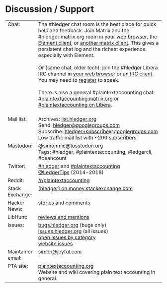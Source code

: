<a name="help"></a><a name="help-feedback"></a>

# Discussion / Support

<div>
<table>
  <tr valign=top>
    <td>Chat:</td>
    <td>
      The #hledger chat room is the best place for quick help and feedback.
      Join Matrix and the #hledger:matrix.org room
      in <a href="http://matrix.hledger.org">your web browser</a>,
      the <a href=https://element.io">Element client</a>,
      or <a href="https://matrix.org/clients">another matrix client</a>.
      This gives a persistent chat log and the richest experience, especially with Element.
      <br>
      <br>
      <!-- (<a href="https://view.matrix.org/room/ !GYlETOAdUBSCcvnEMY:matrix.org">Public chat log</a>) <br> -->
      Or (same chat, older tech):
      join the #hledger Libera IRC channel
      in <a href="http://irc.hledger.org">your web browser</a>
      or <a href="https://libera.chat/guides/clients">an IRC client</a>.
      You may need to <a href="https://libera.chat/guides/registration">register</a> to speak.<br>
      <!-- (Shortcuts: <a href="http://matrix.hledger.org">http://matrix.hledger.org</a>, <a href="http://irc.hledger.org">http://irc.hledger.org</a>.)<br> -->
      <br>
      There is also a general #plaintextaccounting chat:
      <a href="https://matrix.to/#/#plaintextaccounting:matrix.org">#plaintextaccounting:matrix.org</a>
      or <a href="https://web.libera.chat/#plaintextaccounting">#plaintextaccounting on Libera</a>.
      <br>
      <br>
    </td>
  </tr>
  <tr valign=top>
    <td>Mail list:</td>
    <td>
      Archives: <a href="http://list.hledger.org">list.hledger.org</a><br>
      Send: <a href="mailto:hledger@googlegroups.com">hledger@googlegroups.com</a><br>
      Subscribe: <a href="mailto:hledger+subscribe@googlegroups.com">hledger+subscribe@googlegroups.com</a><br>
      Low traffic mail list with ~200 subscribers.
    </td>
  </tr>
  <tr valign=top>
    <td>Mastodon:</td>
    <td>
      <a href="https://fosstodon.org/@simonmic">@simonmic@fosstodon.org</a>
	  <br>
	  Tags: #hledger, #plaintextaccounting, #ledgercli, #beancount
    </td>
  </tr>
  <tr valign=top>
    <td>Twitter:</td>
    <td>
      <a href="https://twitter.com/search?q=%23hledger&amp;src=typed_query&amp;f=live">#hledger</a> and
      <a href="https://twitter.com/search?q=%23plaintextaccounting&amp;src=typed_query&amp;f=live">#plaintextaccounting</a><br>
      <a href="https://twitter.com/LedgerTips">@LedgerTips</a> (2014-2018)
    </td>
  </tr>
  <tr valign=top>
    <td>Reddit:</td>
    <td>
      <a href="https://www.reddit.com/r/plaintextaccounting/">/r/plaintextaccounting</a>
    </td>
  </tr>
  <tr valign=top>
    <td>Stack Exchange:</td>
    <td>
      <a href="https://money.stackexchange.com/questions/tagged/hledger?tab=newest">[hledger] on money.stackexchange.com</a>
    </td>
  </tr>
  <tr valign=top>
    <td>Hacker News:</td>
    <td>
      <a href="https://hn.algolia.com/?query=hledger&amp;sort=byDate&amp;prefix&amp;page=0&amp;dateRange=all&amp;type=story">stories</a> and <a href="https://hn.algolia.com/?query=hledger&amp;sort=byDate&amp;prefix=false&amp;page=0&amp;dateRange=all&amp;type=comment">comments</a>
    </td>
  </tr>
  <tr valign=top>
    <td>LibHunt:</td>
    <td>
      <a href="https://www.libhunt.com/r/hledger#repo-reviews">reviews and mentions</a>
    </td>
  </tr>
  <tr valign=top>
    <td>Issues:</td>
    <td>
      <a href="http://bugs.hledger.org">bugs.hledger.org</a> (bugs only)<br>
      <a href="http://issues.hledger.org">issues.hledger.org</a> (all issues)<br>
      <a href="ISSUES.html">open issues by category</a><br>
      <a href="https://github.com/simonmichael/hledger_site/issues?utf8=%E2%9C%93&amp;q=">website issues</a>
    </td>
  </tr>
  <tr valign=top>
    <td>Maintainer email:</td>
    <td>
      <a href="mailto:simon@joyful.com">simon@joyful.com</a>
    </td>
  </tr>
  <tr valign=top>
    <td>PTA site:</td>
    <td>
      <a href="https://plaintextaccounting.org">plaintextaccounting.org</a><br>
      Website and wiki covering plain text accounting in general.<br>
    </td>
  </tr>
</table>
</div>


